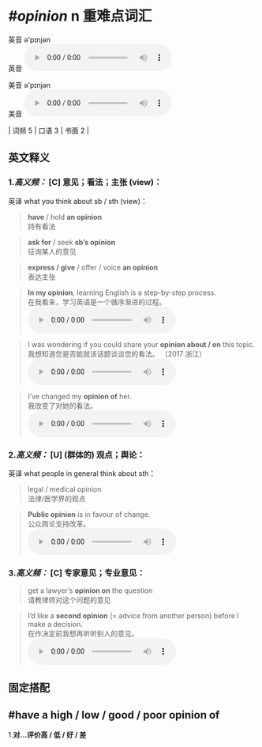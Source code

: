 # ***\#opinion*** n  重难点词汇
英音 ə'pɪnjən  
英音
<audio src="./media/opinion-B.aac" controls="controls"></audio>

美音 ə'pɪnjən  
美音
<audio src="./media/opinion.aac" controls="controls"></audio>



| 词频 5 | 口语 3 | 书面 2 |  

英文释义
---
### 1.*高义频：* **[C] 意见；看法；主张 (view)：**  
英译 what you think about sb / sth (view)：

 > **have** / hold **an opinion**  
 > 持有看法    

 > **ask for** / seek **sb’s opinion**  
 > 征询某人的意见    

 > **express / give** / offer / voice **an opinion**  
 > 表达主张    

 > **In my opinion**, learning English is a step-by-step process.   
 > 在我看来，学习英语是一个循序渐进的过程。    
<audio src="./media/opinion-1.aac" controls="controls"></audio>

 > I was wondering if you could share your **opinion about / on** this topic.  
 > 我想知道您是否能就该话题谈谈您的看法。  （2017 浙江）  
<audio src="./media/I was wondering if you could share_AAC.aac" controls="controls"></audio>

 > I’ve changed my **opinion of** her.  
 > 我改变了对她的看法。    
<audio src="./media/opinion-3.aac" controls="controls"></audio>

### 2.*高义频：* **[U] (群体的) 观点；舆论：**  
英译 what people in general think about sth：

 > legal / medical opinion  
 > 法律/医学界的观点    

 > **Public opinion** is in favour of change.  
 > 公众舆论支持改革。    
<audio src="./media/opinion-5.aac" controls="controls"></audio>

### 3.*高义频：* **[C] 专家意见；专业意见：**  

 > get a lawyer’s **opinion on** the question  
 > 请教律师对这个问题的意见    

 > I’d like a **second opinion** (= advice from another person) before I make a decision.  
 > 在作决定前我想再听听别人的意见。    
<audio src="./media/opinion-6.aac" controls="controls"></audio>


固定搭配
---
## \#have a high / low / good / poor opinion of
1.**对…评价高 / 低 / 好 / 差**  


